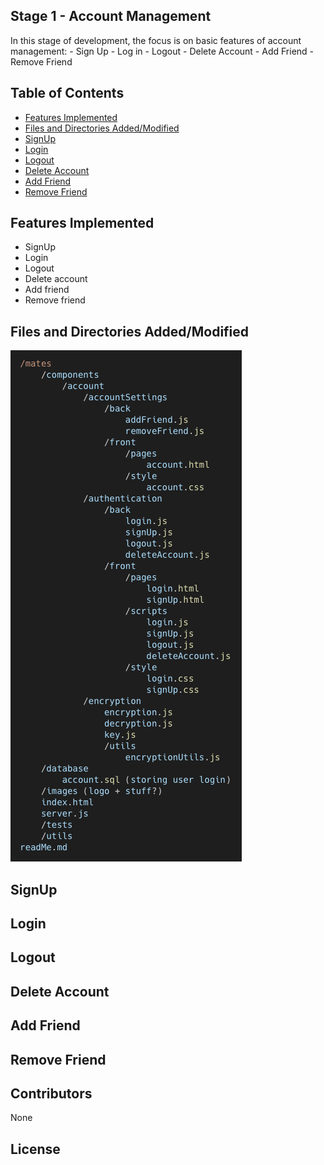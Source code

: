 ## Stage 1 - Account Management

In this stage of development, the focus is on basic features of account management:
    - Sign Up
    - Log in
    - Logout
    - Delete Account
    - Add Friend
    - Remove Friend

## Table of Contents

- [Features Implemented](#features-implemented)
- [Files and Directories Added/Modified](#files-and-directories-addedmodified)
- [SignUp](#signup)
- [Login](#login)
- [Logout](#logout)
- [Delete Account](#delete-account)
- [Add Friend](#add-friend)
- [Remove Friend](#remove-friend)

## Features Implemented

- SignUp
- Login
- Logout
- Delete account
- Add friend
- Remove friend

## Files and Directories Added/Modified

![file structure](../images/filestage1.png)

## SignUp

<!-- Add detailed information about the SignUp feature -->

## Login

<!-- Add detailed information about the Login feature -->

## Logout

<!-- Add detailed information about the Logout feature -->

## Delete Account

<!-- Add detailed information about the Delete Account feature -->

## Add Friend

<!-- Add detailed information about the Add Friend feature -->

## Remove Friend

<!-- Add detailed information about the Remove Friend feature -->


## Contributors

None

## License




